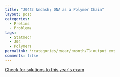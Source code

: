 ```yaml
---
title: "J04T3 &ndash; DNA as a Polymer Chain"
layout: post
categories:
  - Prelims
  - Problems
tags:
  - Statmech
  - J04
  - Polymers
permalink: /:categories/:year/:month/T3:output_ext
comments: false
---
```

<object data="2004J3T.pdf" type="application/pdf" width="100%" height="500"></object>
<div class="message"><a href='https://princetonprelim.com/prelim/12/'>Check for solutions to this year's exam</a></div>